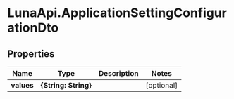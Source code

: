 # LunaApi.ApplicationSettingConfigurationDto

## Properties

Name | Type | Description | Notes
------------ | ------------- | ------------- | -------------
**values** | **{String: String}** |  | [optional] 


